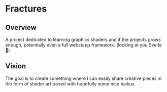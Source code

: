 # Fractures

## Overview
A project dedicated to learning graphics shaders and if the projects grows enough, potentially even a full webstapp framework. (looking at you Svelte 👀)

## Vision
The goal is to create something where I can easily share creative pieces in the form of shader art paired with hopefully some nice haikus.
